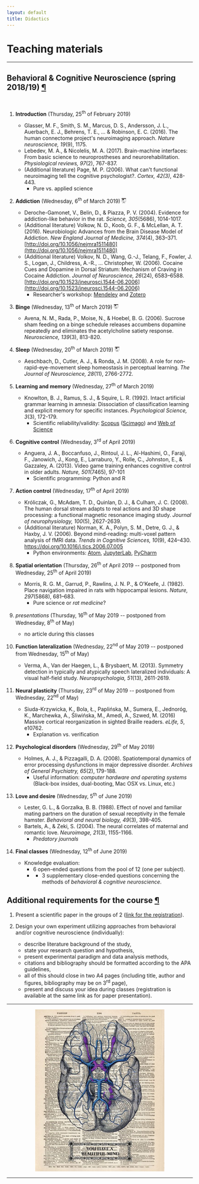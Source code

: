```yaml
---
layout: default
title: Didactics
---
```


# Teaching materials

***

## <a name="bcn"></a>Behavioral & Cognitive Neuroscience (spring 2018/19) [¶](#bcn)
&nbsp;

1. __Introduction__ (Thursday, 25<sup>th</sup> of February 2019)
    * Glasser, M. F., Smith, S. M., Marcus, D. S., Andersson, J. L., Auerbach, E. J., Behrens, T. E., ... & Robinson, E. C. (2016). The human connectome project's neuroimaging approach. _Nature neuroscience, 19_(9), 1175.
    * Lebedev, M. A., & Nicolelis, M. A. (2017). Brain-machine interfaces: From basic science to neuroprostheses and neurorehabilitation. _Physiological reviews, 97_(2), 767-837.
    * (Additional literature) Page, M. P. (2006). What can't functional neuroimaging tell the cognitive psychologist?. _Cortex, 42(3)_, 428-443.
        * Pure vs. applied science

2. __Addiction__ (Wednesday, 6<sup>th</sup> of March 2019) <a href="https://www.dropbox.com/s/rzant5aj1p28hdi/02_Addiction.pdf?dl=0"><img src="/images/presentation.png" width="12px"></a>
    * Deroche-Gamonet, V., Belin, D., & Piazza, P. V. (2004). Evidence for addiction-like behavior in the rat. _Science, 305_(5686), 1014-1017.
    * (Additional literature) Volkow, N. D., Koob, G. F., & McLellan, A. T. (2016). Neurobiologic Advances from the Brain Disease Model of Addiction. _New England Journal of Medicine, 374_(4), 363–371. [http://doi.org/10.1056/nejmra1511480](http://doi.org/10.1056/nejmra1511480)
    * (Additional literature) Volkov, N. D., Wang, G.-J., Telang, F., Fowler, J. S., Logan, J., Childress, A.-R., … Christopher, W. (2006). Cocaine Cues and Dopamine in Dorsal Striatum: Mechanism of Craving in Cocaine Addiction. _Journal of Neuroscience, 26_(24), 6583–6588. [http://doi.org/10.1523/jneurosci.1544-06.2006](http://doi.org/10.1523/jneurosci.1544-06.2006)
        * Researcher's workshop: [Mendeley](http://mendeley.com/) and [Zotero](https://www.zotero.org/)

3. __Binge__ (Wednesday, 13<sup>th</sup> of March 2019) <a href="https://www.dropbox.com/s/w6r6jrhqp3l0ibh/03_Binge.pdf?dl=0"><img src="/images/presentation.png" width="12px"></a>
    * Avena, N. M., Rada, P., Moise, N., & Hoebel, B. G. (2006). Sucrose sham feeding on a binge schedule releases accumbens dopamine repeatedly and eliminates the acetylcholine satiety response. _Neuroscience, 139_(3), 813-820.

4. __Sleep__ (Wednesday, 20<sup>th</sup> of March 2019) <a href="https://www.dropbox.com/s/9zrwxu6yoxvozlp/04_Sleep.pdf?dl=0"><img src="/images/presentation.png" width="12px"></a>
    * Aeschbach, D., Cutler, A. J., & Ronda, J. M. (2008). A role for non-rapid-eye-movement sleep homeostasis in perceptual learning. _The Journal of Neuroscience, 28_(11), 2766-2772.

5. __Learning and memory__ (Wednesday, 27<sup>th</sup> of March 2019)
    * Knowlton, B. J., Ramus, S. J., & Squire, L. R. (1992). Intact artificial grammar learning in amnesia: Dissociation of classification learning and explicit memory for specific instances. _Psychological Science, 3_(3), 172-179.
        * Scientific reliability/validity: [Scopus](https://en.wikipedia.org/wiki/Scopus) ([Scimago](https://www.scimagojr.com/)) and [Web of Science](https://en.wikipedia.org/wiki/Web_of_Science)

6. __Cognitive control__ (Wednesday, 3<sup>rd</sup> of April 2019)
    * Anguera, J. A., Boccanfuso, J., Rintoul, J. L., Al-Hashimi, O., Faraji, F., Janowich, J., Kong, E., Larraburo, Y., Rolle, C., Johnston, E., & Gazzaley, A. (2013). Video game training enhances cognitive control in older adults. _Nature, 501_(7465), 97-101
        * Scientific programming: Python and R

7. __Action control__ (Wednesday, 17<sup>th</sup> of April 2019)
    * Króliczak, G., McAdam, T. D., Quinlan, D. J., & Culham, J. C. (2008). The human dorsal stream adapts to real actions and 3D shape processing: a functional magnetic resonance imaging study. _Journal of neurophysiology, 100_(5), 2627-2639.
    * (Additional literature) Norman, K. A., Polyn, S. M., Detre, G. J., & Haxby, J. V. (2006). Beyond mind-reading: multi-voxel pattern analysis of fMRI data. _Trends in Cognitive Sciences, 10_(9), 424–430. https://doi.org/10.1016/j.tics.2006.07.005
        * Python environments: [Atom](https://atom.io/), [JupyterLab](https://github.com/jupyterlab/jupyterlab), [PyCharm](https://www.jetbrains.com/pycharm/)

8. __Spatial orientation__ (Thursday, 26<sup>th</sup> of April 2019 -- postponed from Wednesday, 25<sup>th</sup> of April 2019)
    * Morris, R. G. M., Garrud, P., Rawlins, J. N. P., & O’Keefe, J. (1982). Place navigation impaired in rats with hippocampal lesions. _Nature, 297_(5868), 681–683.
        * Pure science or _rat medicine_?

9. _presentations_ (Thursday, 16<sup>th</sup> of May 2019 -- postponed from Wednesday, 8<sup>th</sup> of May)
    * no article during this classes

10. __Function lateralization__ (Wednesday, 22<sup>nd</sup> of May 2019 -- postponed from Wednesday, 15<sup>th</sup> of May)
    * Verma, A., Van der Haegen, L., & Brysbaert, M. (2013). Symmetry detection in typically and atypically speech lateralized individuals: A visual half-field study. _Neuropsychologia, 51_(13), 2611-2619.

11. __Neural plasticity__ (Thursday, 23<sup>rd</sup> of May 2019 -- postponed from Wednesday, 22<sup>nd</sup> of May)
    * Siuda-Krzywicka, K., Bola, Ł., Paplińska, M., Sumera, E., Jednoróg, K., Marchewka, A., Śliwińska, M., Amedi, A., Szwed, M. (2016) Massive cortical reorganization in sighted Braille readers. _eLife, 5_, e10762.  
        * Explanation vs. verification

12. __Psychological disorders__ (Wednesday, 29<sup>th</sup> of May 2019)
    * Holmes, A. J., & Pizzagalli, D. A. (2008). Spatiotemporal dynamics of error processing dysfunctions in major depressive disorder. _Archives of General Psychiatry, 65_(2), 179-188.
        * Useful information: _computer hardware and operating systems_ (Black-box insides, dual-booting, Mac OSX vs. Linux, etc.)

13. __Love and desire__ (Wednesday, 5<sup>th</sup> of June 2019)
    * Lester, G. L., & Gorzalka, B. B. (1988). Effect of novel and familiar mating partners on the duration of sexual receptivity in the female hamster. _Behavioral and neural biology, 49_(3), 398-405.
    * Bartels, A., & Zeki, S. (2004). The neural correlates of maternal and romantic love. _Neuroimage, 21_(3), 1155-1166.
        * _Predatory journals_

14. __Final classes__ (Wednesday, 12<sup>th</sup> of June 2019)
    * Knowledge evaluation:
        * 6 open-ended questions from the pool of 12 (one per subject).
        * + 3 supplementary close-ended questions concerning the methods of _behavioral & cognitive neuroscience_.

<!-- Removed.
13. __Cultural mind__ (Wednesday, 5<sup>th</sup> of June 2019)
    * Abboud, S., Maidenbaum, S., Dehaene, S., & Amedi, A. (2015). A number-form area in the blind. _Nature communications, 6_.
        * Useful information regarding social sciences -->


## <a name="bcn_additional"></a>Additional requirements for the course [¶](#bcn_additional)
1. Present a scientific paper in the groups of 2 ([link for the registration](https://docs.google.com/spreadsheets/d/1gaSPaw7EIVKZhgho7mWuR0rn0XeVcEpNsIC1axKhwRU/edit?usp=sharing)).

2. Design your own experiment utilizing approaches from behavioral and/or cognitive neuroscience (individually):
    * describe literature background of the study,
    * state your research question and hypothesis,
    * present experimental paradigm and data analysis methods,
    * citations and bibliography should be formatted according to the APA guidelines,
    * all of this should close in two A4 pages (including title, author and figures, bibliography may be on 3<sup>rd</sup> page),
    * present and discuss your idea during classes (registration is available at the same link as for paper presentation).


***

<center>
<img src="/images/mind.jpg" width="350">
</center>

***
